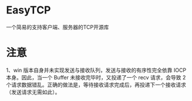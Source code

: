 # EasyTCP
一个简易的支持客户端、服务器的TCP开源库

# 注意
1、win 版本自身并未实现发送与接收队列，发送与接收的有序性完全依靠 IOCP 本身。因此，当一个 Buffer 未接收完毕时，又投递了一个 recv 请求，会导致 2 个请求数据错乱。正确的做法是，等待接收请求完成后，再投递下一个接收请求（发送请求无需如此）。

